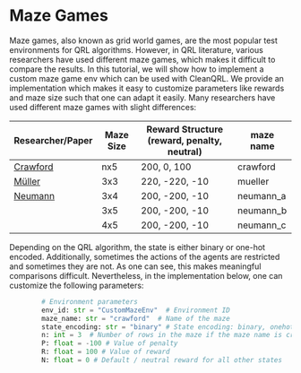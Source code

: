 # Maze Games 

Maze games, also known as grid world games, are the most popular test environments for QRL algorithms. However, in QRL literature, various researchers have used different maze games, which makes it difficult to compare the results. In this tutorial, we will show how to implement a custom maze game env which can be used with CleanQRL. We provide an implementation which makes it easy to customize parameters like rewards and maze size such that one can adapt it easily.
Many researchers have used different maze games with slight differences:

| Researcher/Paper       |  Maze Size        | Reward Structure (reward, penalty, neutral)      | maze name    |
|------------------|-------------------|------------------------|-----------------|
| [Crawford](https://arxiv.org/pdf/1612.05695)   | nx5         | 200, 0, 100     | crawford            |
| [Müller](https://arxiv.org/pdf/2109.10900)     | 3x3         | 220, -220, -10  | mueller |
| [Neumann](https://link.springer.com/content/pdf/10.1007/s11128-023-03867-9.pdf)    | 3x4       | 200, -200, -10        | neumann_a            |
|                                                                                    | 3x5     | 200, -200, -10        |  neumann_b           |
|                                                                                    | 4x5  | 200, -200, -10        |  neumann_c          |

Depending on the QRL algorithm, the state is either binary or one-hot encoded. Additionally, sometimes the actions of the agents are restricted and sometimes they are not. As one can see, this makes meaningful comparisons difficult. Nevertheless, in the implementation below, one can customize the following parameters:


```py title="custom_maze.py"
        # Environment parameters
        env_id: str = "CustomMazeEnv"  # Environment ID
        maze_name: str = "crawford"  # Name of the maze
        state_encoding: str = "binary" # State encoding: binary, onehot, integer
        n: int = 3  # Number of rows in the maze if the maze name is crawford
        P: float = -100 # Value of penalty
        R: float = 100 # Value of reward
        N: float = 0 # Default / neutral reward for all other states
```


